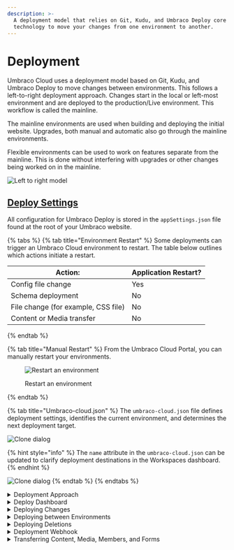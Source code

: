 ```yaml
---
description: >-
  A deployment model that relies on Git, Kudu, and Umbraco Deploy core
  technology to move your changes from one environment to another.
---
```


# Deployment

Umbraco Cloud uses a deployment model based on Git, Kudu, and Umbraco Deploy to move changes between environments. This follows a left-to-right deployment approach. Changes start in the local or left-most environment and are deployed to the production/Live environment. This workflow is called the mainline.

The mainline environments are used when building and deploying the initial website. Upgrades, both manual and automatic also go through the mainline environments.

Flexible environments can be used to work on features separate from the mainline. This is done without interfering with upgrades or other changes being worked on in the mainline.

![Left to right model](../deployment/images/left-to-right-approach.png)

## [Deploy Settings](https://docs.umbraco.com/umbraco-deploy/getting-started/deploy-settings)

All configuration for Umbraco Deploy is stored in the `appSettings.json` file found at the root of your Umbraco website.

{% tabs %}
{% tab title="Environment Restart" %}
Some deployments can trigger an Umbraco Cloud environment to restart. The table below outlines which actions initiate a restart.

| Action:                             | Application Restart? |
| ----------------------------------- | -------------------- |
| Config file change                  | Yes                  |
| Schema deployment                   | No                   |
| File change (for example, CSS file) | No                   |
| Content or Media transfer           | No                   |
{% endtab %}

{% tab title="Manual Restart" %}
From the Umbraco Cloud Portal, you can manually restart your environments.

<figure><img src="../.gitbook/assets/image (38).png" alt="Restart an environment"><figcaption><p>Restart an environment</p></figcaption></figure>
{% endtab %}

{% tab title="Umbraco-cloud.json" %}
The `umbraco-cloud.json` file defines deployment settings, identifies the current environment, and determines the next deployment target.

![Clone dialog](../deployment/images/Umbraco-cloud-json.png)

{% hint style="info" %}
The `name` attribute in the `umbraco-cloud.json` can be updated to clarify deployment destinations in the Workspaces dashboard.
{% endhint %}

![Clone dialog](../deployment/images/change-env-name-v8.png)
{% endtab %}
{% endtabs %}

<details>

<summary>Deployment Approach</summary>

Umbraco Cloud separates schema and content during deployment. Schema includes Document Types, Templates, Forms, Views, and config files. Content includes content items and media.

* **Deploy:** Moves schema between environments using a Git client or the Umbraco Cloud Portal.
* **Transfer:** Move content and media directly via the Umbraco backoffice.

### Types of Deployments

| Schema Deployments                                                                                                                | Content and Media Transfers                                                                                                                                                                                                                                                 |
| --------------------------------------------------------------------------------------------------------------------------------- | --------------------------------------------------------------------------------------------------------------------------------------------------------------------------------------------------------------------------------------------------------------------------- |
| Schema is stored in a Git repository. These are **deployed** between environments using a Git client or the Umbraco Cloud Portal. | Content and Media items are not stored in the Git repository. They must be **transferred** directly from the Umbraco backoffice using the **Queue for Transfer** option. Once queued, use the **Deployment** Dashboard in the **Content** section to complete the transfer. |

Content editors do not need Umbraco Cloud Portal access. They can manage content through the backoffice, while developers handle schema deployments via Git.

### Deploying Schema

The source and target environments must be in sync before transferring content and media. Deploy schema first to ensure consistency.

* [Deploy changes from Local to Cloud](broken-reference)
* [Deploy changes between Cloud environments](broken-reference)
* [Umbraco Forms on Cloud](../umbraco-forms-on-cloud.md)

### Transfer Content and Media

Content and media move between environments through the Umbraco backoffice. Content can be transferred from Local to Development and restored from Live or Staging.

* [Transfer Content and Media](broken-reference)
* [Restore Content and Media](../restoring-content.md)

{% hint style="info" %}
The transfer and restore process is the same for Local to Cloud and between Cloud environments.
{% endhint %}

</details>

<details>

<summary>Deploy Dashboard</summary>

Below you will find the different sections on the Deploy dashboard and how they can be used.

## Deploy Status

Here you can see whether the latest deployment has been completed or failed. You can see the version of Umbraco Deploy you are running, and the last time an operation was run.

<figure><img src="../deployment/images/image (8).png" alt=""><figcaption><p>Umbraco Deploy status</p></figcaption></figure>

## Deploy Operations

With the Deploy operations, you can run different operations in Umbraco Deploy.

<figure><img src="../deployment/images/image (3).png" alt=""><figcaption><p>The different Deploy operations.</p></figcaption></figure>

Below you can read what each operation will do when run through the dashboard.

### Update Umbraco Schema From Data Files

Running this operation will update the Umbraco Schema based on the information in the `.uda` files on disk.

### Export Schema To Data Files

Running this operation will extract the schema from Umbraco and output it to the `.uda` files on disk.

### Clear Cached Signatures

Running this operation will clear the cached artifact signatures from the Umbraco environment. This should not be necessary, however, it may resolve reports of schema mismatches when transferring content that has been aligned.

### Set Cached Signatures

This operation will set the cached artifact signatures for all entities within the Umbraco environment. Use this when signatures have been cleared and you want to ensure they are pre-generated before attempting a potentially longer restore or transfer operation.

## Download Deploy Artifacts

Running this operation will download a zip file with all the Deploy artifacts representing the Umbraco schema in the form of `.uda` files.

This operation is useful if you want to move to another Umbraco instance and migrate the data with you.

<figure><img src="../deployment/images/image (9).png" alt=""><figcaption><p>Download the Deploy artifacts</p></figcaption></figure>

## Configuration Details

In the Configuration details, you can see how Umbraco Deploy has been [configured](https://docs.umbraco.com/umbraco-deploy/deploy-settings) on your environment. You get an overview of the Setting options, the current value(s), and notes help you understand each of the settings. Updates to the need to be applied in the `appsettings.json` file.

<figure><img src="../deployment/images/image (2).png" alt=""><figcaption><p>Example of Umbraco Deploy configuration.</p></figcaption></figure>

## Schema Comparison

The Schema Comparison table shows the schema information managed by Umbraco Deploy.

You can see a comparison between the information that is held in Umbraco and the information in the `.uda` files on disk.

The table shows:

* The name of the schema
* The file name
* Whether the file exists in Umbraco
* Whether the file exists
* Whether the file is up-to-date

<figure><img src="../deployment/images/image (5).png" alt=""><figcaption><p>Document type schema comparison</p></figcaption></figure>

You can also view details about a certain element by selecting "View Details".

This will show the difference between entities stored in Umbraco and the `.uda` file stored on disk.

<figure><img src="../deployment/images/image (7).png" alt=""><figcaption><p>Showing how you can compare schema in the deploy dashboard</p></figcaption></figure>

</details>

<details>

<summary>Deploying Changes</summary>

Let's see how to deploy your code changes and metadata from a local instance to your Cloud environment.

Local changes in your Umbraco Cloud project are automatically detected and synced with your Git client for seamless collaboration.

There are two ways this can be done. You can push the changes using a Git UI or your terminal. This guide will show how you can use both ways to deploy your local changes to Umbraco Cloud.

## Prerequisites

* A clone of your Cloud project.
* A [Git UI](https://git-scm.com/downloads/guis) or a Terminal.
* Created some Document Types and Data Types with corresponding `.uda` files.
  * The files are located in the `/umbraco/Deploy/Revision` folder.

## Deploying using a Git UI

Once you have created some Documents and Data types, follow the steps below to deploy your local changes using a Git UI. The guide will use [Fork](https://git-fork.com/) as the Git UI, however you can use your own preferred Git UI.

1. Go to your Git UI.
2. Check for local changes in your UI.

<figure><img src="../.gitbook/assets/image (81).png" alt="Local changes in Git UI."><figcaption><p>Local changes in Git UI.</p></figcaption></figure>

3. Prepare changes, so they are ready to be committed.
4. Write a commit subject
5. Write a description of the commit.
6. Commit the files.

<div align="right" data-full-width="false"><figure><img src="../.gitbook/assets/image (82).png" alt="Ready the files for commit."><figcaption><p>Ready the files for commit.</p></figcaption></figure></div>

4. Push the files to your cloud project in the UI.

<figure><img src="../.gitbook/assets/image (83).png" alt="Push changes to Umbraco Cloud."><figcaption><p>Push changes to Umbraco Cloud.</p></figcaption></figure>

The deployment will kick in and the new Documents and Data Types you have created locally are now automatically created on the remote environment.

After deploying changes locally to your Cloud environment, use the Umbraco Cloud portal's **'Deploy changes to ..'** button for subsequent deployments to other environments. For more information, see the [Deploying between Cloud Environments](broken-reference) article.

## Deploying local changes using the terminal

To deploy your local changes from local to Umbraco Cloud using a terminal follow the steps below:

1. Navigate to your local projects folder using the `cd YourProjectName` command in the terminal.
2. Check for pending changes in your project with `git status`.
3. Add the pending changes with `git add -`.
4. Commit the staged files using `git commit -m "Adding updated schema changes"`.
5. Push the changes to Umbraco Cloud using `git push`.
   1. Do a `git pull` if the push is rejected.

If you have to pull down, make sure to see if any of these commits contain changes to the schema (anything in `umbraco/Deploy/Revision/`).

To validate your local site and ensure compatibility with the updated schema, use the [**Deploy Dashboard**](https://docs.umbraco.com/umbraco-cloud/deployments/deploy-dashboard) in the **Settings** section of the Umbraco backoffice.

Here, you can see the status of ongoing or completed deployment processes. The status will show whether an operation has been triggered and is in progress has been completed, or has failed.

The dashboard will show the status based on the marker files on the disk, eg. `deploy-progress`. From the **Deploy** Dashboard, it is also possible to trigger different processes.

</details>

<details>

<summary>Deploying between Environments</summary>

When you are working in your Cloud environment, changes made through the Backoffice are automatically detected and committed to the site's Git repository. This includes Umbraco-specific items like Document Types and Templates. These changes are also referred to as metadata.

## Deploying between Mainline Environments

Changes made in your Cloud environments will appear in the Umbraco Cloud portal. You can see what files have been added or changed and who made the changes.

To deploy metadata changes from one Cloud environment to another, click the **Deploy changes** button on the environment where the changes were made.

<figure><img src="../.gitbook/assets/image (39).png" alt=""><figcaption></figcaption></figure>

The deployment starts, and you can follow the progress in the **Overview** section of your project.

<figure><img src="../.gitbook/assets/image (41).png" alt="Deployment in progress"><figcaption><p>Deployment in progress</p></figcaption></figure>

Once complete, the changes are deployed to the next Cloud environment in the deployment flow. If you have additional environments, repeat this process to deploy the changes through each environment.

## Syncing Changes Between Mainline and Flexible Environment

When working with a flexible environment alongside your mainline environments, it's important to keep them aligned to avoid conflicts and ensure consistent deployments.

If any changes have been made in a mainline environment those changes must be pulled into the flexible environment before pushing updates back. The changes can be updated Document Types, content, or other schema changes.

![Pull changes from Mainline Environment](../deployment/images/pull-changes-from-mainline.png)

If what you've been working on in the flexible environment has also been changed in the mainline, a merge conflict will occur. These conflicts need to be resolved before you can continue with the deployment. For information on how to resolve them, see the [Merge Conflicts on Flexible Environments](../troubleshooting/deployments/merge-conflicts-on-flexible-environments.md) article.

Once you’ve completed your feature or update in the flexible environment and it’s synced with the latest mainline changes:

* Push your changes from the flexible environment to the mainline environment.
* From there, the changes become part of the regular deployment flow.

![Push changes to the Mainline Environment](../deployment/images/push-changes-to-mainline.png)

## Important Notes

When you deploy, for example, from your left-most mainline environment to your Live environment, changes are made to the Live environment. These changes will then be merged back into the left-most mainline environment.

Here are the automatic steps Umbraco Cloud goes through when you hit the _"Deploy changes"_ button:

* Before pushing your changes from the source environment, the engine running Umbraco Cloud - **Umbraco Deploy** - looks for changes in the repository on the target environment
* If changes are found, Umbraco Deploy _merges_ the changes from the target environment into the repository on the source environment.
* After the merge, the changes from the source environment are pushed to the repository on the target environment.
* Finally, the changes pushed to the target repository are extracted to the site, and you will now see your changes reflected in the Backoffice and on the Frontend.

It is recommended that you **only make changes to metadata on the left-most mainline environment or a flexible environment**. Making changes directly on other mainline environments can cause merge conflicts when you deploy.

{% hint style="warning" %}
It is important to be aware of how deletions work between environments. Some deletions are environment-specific and others are not. For more information see the [Deploying Deletions article](broken-reference).
{% endhint %}

Refer to our troubleshooting documentation about [how to resolve collision errors](../troubleshooting/deployments/structure-error.md), if you should run into issues while deploying between your Umbraco Cloud environments.

</details>

<details>

<summary>Deploying Deletions</summary>

On Umbraco Cloud, deletions are environment specific. To delete something entirely from your project, you need to delete it in all environments.

In this article, you can read about the correct way of deleting files, schema, and content from your Umbraco Cloud project.

When you have an Umbraco Cloud project, you might have couple of environments including a local clone of the project. Each of these environments have their own database. These databases store references to your content, media, and schema files, such as Document Types and Templates.

The databases are environment specific. During deployment across environments, Umbraco Cloud's engine compares schema files with database references using _alias_ and _GUID_ for accuracy. If something doesn't add up, for example, there is a mismatch between the database references and the files deployed, you will see an error. Learn more about this in the [Troubleshooting section](../troubleshooting/deployments/).

The workflow described above does not recognize deletions of content and schema from the database. You'll need to delete the content and/or schema on all your environments to fully complete the deletion.

The main reason not to delete schema and content on deployments is that it could lead to an unrecoverable loss of data.

Here's an example of what can happen when a Document Type is deleted and deployed:

* A Document Type is deleted in the left-most mainline environment.
* This deletion is then pushed to the Live environment, where many content nodes depend on the deleted Document Type.
* When the deployment is completed, all those content nodes would be instantly removed.

In the scenario described above, there is no option to roll back because the Document Type they rely on no longer exists. To prevent such situations, manual deletion is necessary. You must actively decide on each environment for the process to occur. Below is the same scenario explained in more detail.

## Example scenario

The following example will build in the scenario outlined above, calling the left-most mainline environment the **Development** environment. In addition to the deletion, additional changes that have been made will also be deployed.

Before you deploy the changes, the Development environment will show that the following changes are ready to be deployed:

<figure><img src="../.gitbook/assets/image (42).png" alt=""><figcaption><p>Changes ready for deployment</p></figcaption></figure>

Following the **Activity log** in the browser, you'll notice that the `.uda` file for the Document Type gets deleted. Additionally, other files with changes are copied to the Live environment.

Once the deployment is completed, the following changes has taken place:

* The template is correctly updated.
* The Document Type you deleted on the Development environment is still present in the backoffice on the Live environment.

The reason for the Document Type to still be there is, that the associated `.uda` file is deleted. The Document Type still exists in the database.

To delete the Document Type from your entire project, you need to delete it from the backoffice of the other environments. When the Document Type has been deleted from the backoffice of all the environments and no `.uda` file exist, it is fully removed.

If you save your Document Type during the process, a new `.uda` file is generated. This can recreate your deleted Document Type when deploying changes between environments.

## Which deletions are deployed?

Every **file** that's deleted, will also be deleted on the next environment when you deploy. However, there are some differences depending on what you have deleted.

Here's an overview of what happens when you deploy deletions to the next environment.

### Deleting Schema (Document Types, Datatypes, etc.)

| Deleted                     | Not Deleted                                       |
| --------------------------- | ------------------------------------------------- |
| The associated `.uda` file. | The entry in the database.                        |
|                             | The item will still be visible in the backoffice. |

### Deleting a Template

| Deleted                                       | Not Deleted                                                              |
| --------------------------------------------- | ------------------------------------------------------------------------ |
| The associated `.uda` file.                   | The entry in the database.                                               |
| The associated `.cshtml` file (the view file) | The template file will be empty, but still be visible in the backoffice. |

### Deleting Files (CSS files, config files, etc.)

All files are deleted in the next environment upon deployment.

### Deleting Content and/or Media

Deletions of content and media won't be detected during deployments. You must manually delete them on each environment where removal is desired.

### Deleting Backoffice Languages

| Deleted                     | Not Deleted                                                                                        |
| --------------------------- | -------------------------------------------------------------------------------------------------- |
| The associated `.uda` file. | The entry in the database.                                                                         |
|                             | The language will still be visible in the Backoffice/Content dashboard (for multilingual content). |

Deleting the language in the backoffice on the target environment will ensure the environments are in sync.

</details>

<details>

<summary>Deployment Webhook</summary>

You can now configure a deployment webhook to be triggered upon successful deployments to any of your Umbraco Cloud environments. For example, when deploying from your local environment to one of your Cloud environments. Upon successful deployment, general information about the deployment will be posted in a JSON format to the specific URL you have configured.

## Use cases

There are many use cases for deployment webhooks such as providing a detailed audit trail. Here are some scenarios where webhooks could be useful:

1. Any deployments to the Live site could be relevant for many parties in a company. Posting information about a deployment in internal communication channels like Slack is made possible using this feature.
2. Monitoring of the whole deployment cycle. A successful deployment might cause an error to show on the website. Integrating the webhook with other monitoring services, you could find out which deployment caused the issue.
3. Letting content editors know about particular deployments such as when a new Document Type was added. Will inform them that they can now use the new Document Type.

## How to set up a webhook

![Adding deployment webhook](../deployment/images/Post-deployment-webhooks.gif)

1. From the Umbraco Cloud Portal go to **Settings** -> **Webhooks**
2. Select the environment to register a webhook.
3. Fill in the **Webhook URL** to which the data about a deployment should be posted to. An absolute URL with HTTP/HTTPS schema is an acceptable input to the field - ex. `https://exampleURL.com`
4. Click **Add Webhook**.

## Sample data

General information about the deployment (to the configured environment) will be posted in JSON format to the URL (configured in the previous section).

### Headers

The headers contain information about the payload in JSON format as well as a version of the payload.

```json
X-Umb-Webhook-Version: 1
Content-Type: application/json; charset=utf-8
```

### Contents

Contents of the payload contain general information about the current deployment with links to the project in the Portal and the frontend of the environment. The final section lists deployed commits, including author, commit message, and changed files in the environment.

```json
{
    "Id": "40810bf1bbbfc16dd273162509de297ad386fb4e",
    "Status": "success",
    "StatusText": "",
    "AuthorEmail": "laughingunicorn@example.com",
    "Author": "Laughing Unicorn",
    "Message": "Adding document type 'LaughingUnicornLaughs'",
    "Progress": "",
    "ReceivedTime": "2017-10-02T11:19:00.4984213Z",
    "StartTime": "2017-10-02T11:19:04.1328336Z",
    "EndTime": "2017-10-02T11:19:24.3470224Z",
    "LastSuccessEndTime": "2017-10-02T11:19:24.3470224Z",
    "Complete": true,
    "ProjectName": "laughingUnicorn",
    "ProjectUrl": "s1.umbraco.io/project/laughingunicorn",
    "SiteUrl": "laughingunicorn.s1.umbraco.io",
    "EnvironmentName": "Live",
    "Commits": [
        {
            "AuthorName": "Laughing Unicorn",
            "AuthorEmail": "laughingunicorn@example.com",
            "Message": "Adding document-type 'LaughingUnicornLaughs'\n",
            "Timestamp": "2017-10-02T07:16:39",
            "ChangedFiles": [
                "data\\revision\\document-type__9ac71ecba6d84344af4bcbf43ab6cd80.uda"
            ]
        },
        {
            "AuthorName": "Laughing Unicorn",
            "AuthorEmail": "laughingunicorn@example.com",
            "Message": "Adding template 'LaughingUnicornLaughs'\n",
            "Timestamp": "2017-10-02T07:16:38",
            "ChangedFiles": [
                "Views\\laughingunicornlaughs.cshtml",
                "data\\revision\\template__80d64e8172df46479ccf330bb9f63f2c.uda"
            ]
        }
    ]
}
```

</details>

<details>

<summary>Transferring Content, Media, Members, and Forms</summary>

After deploying changes to the metadata, it's time to transfer your content and media. This is done from the Umbraco Backoffice.

Content and media transfers are flexible which means you have complete control over which content nodes and/or media items you want to transfer - all in one go, a few at a time, or a single node.

Transferring content will overwrite any existing nodes on the target environment. Content transfers will transfer the items that you select in the "source" environment to the "target" environment the same as it was in the "source". This means that if you have some content on the target environment already, this will be replaced by the new content from the source environment.

**Important**: Content and Media transfers will only work if you've deployed all changes to your metadata beforehand. Please refer to our documentation on how to deploy metadata from either [Local to Cloud](broken-reference) or [Cloud to Cloud](broken-reference).

## Step-by-step

Let’s go through a content transfer step by step. Imagine you’ve finished working on new content for your project locally and you are ready to transfer the changes to your Cloud Development environment.

You want to transfer the whole site. You start from the `Home` node and choose to transfer everything under it:

1. Right-click **...** next to the `Home` node in the **Content** tree.
2. Select **Queue for transfer**.
3. Alternatively, if you are in the Home page editor, you can go to the **Actions** dropdown and select **Queue for transfer**.
4. Choose if you want to **include all items below** the chosen page or only transfer the chosen node. Alternatively, right-click the **Content** tree and select **Queue for transfer** to transfer all your content at once.
5. Click **Queue**.
6. Select **Open transfer queue**. The **Workspaces** dashboard opens.
   * You will be able to see which items are currently ready to be transferred - this will include both content and media that you've _queued for transfer_.
7. Click **Transfer to Development** and monitor the progress of the transfer.

Once the transfer is completed, you will see a confirmation message stating that the transfer has succeeded.

### Media Items

Media items are transferred the same way as content:

1. Right-click the items in the **Media** section and select **Queue for transfer**. Alternatively, right-click the Media tree and select **Queue for transfer** to transfer all your media at once.
2. Click **Queue**.
3. Select **Open transfer queue**. The **Workspaces** dashboard opens.
4. Click **Transfer to Development**.

### [Members and Member Groups](https://docs.umbraco.com/umbraco-deploy/deploy-settings#allowmembersdeploymentoperations-and-transfermembergroupsascontent)

To be able to transfer Members and Member groups make sure that `AllowMembersDeploymentOperations` is configured to `transfer` and `TransferMemberGroupsAsContent` is set to `true`. This needs to be done in the `appSettings.json` file

```json
"Umbraco": {
    "Deploy": {
        "Settings": {
            "AllowMembersDeploymentOperations": "Transfer",
            "TransferMemberGroupsAsContent": true,
        }
    }
  }
```

Once the settings have been configured Members can be transferred in the same ways as both content and media from the Members section:

1. Right-click on the **Members** or the **Member Groups** folder and choose **Queue for transfer.**
2. Click Queue.
3. Select **Open transfer queue**. The workspace dashboard opens.
4. Click **Transfer to Development**.

### Umbraco Forms

You'll need to ensure the `TransferFormsAsContent` the setting is set to `true` in the `appsettings.json`file:

```json
"Umbraco": {
    "Deploy": {
        "Settings": {
            "TransferFormsAsContent": true,
        }
    }
  }
```

Once the setting has been added to the source and target environment, Forms can be transferred the same way as content and media:

1. Right-click the items in the Forms section and choose **Queue for transfer**. Alternatively, right-click the Forms tree and select **Queue for transfer** to transfer all your Forms at once.
2. Click **Queue**.
3. Select **Open transfer queue**. The **Workspaces** dashboard opens.
4. Click **Transfer to Development**.

{% hint style="info" %}
This does not include entries submitted via the forms.
{% endhint %}

### TransferDictionaryAsContent <a href="#transferdictionaryascontent" id="transferdictionaryascontent"></a>

Deploy can be configured to allow for backoffice transfers of dictionary items instead of using files serialized to disk by setting `TransferDictionaryAsContent` as `true`.

```json
"Umbraco": {
    "Deploy": {
        "Settings": {
             "TransferDictionaryAsContent": true,
        }
    }
  }
```

{% hint style="info" %}
When changing the values for`TransferDictionaryAsContent` and `TransferFormsAsContent` to `true,`remove any `.uda` files for Forms and Dictionary entities that have been serialized to disk. These will no longer be updated. By deleting them you avoid any risk of them being processed in the future and inadvertently reverting a form to an earlier state.
{% endhint %}

## Schema Mismatches

Sometimes a content transfer might not be possible. For example, if you add a new property to the HomePage Document type and you don’t have that property in the other Cloud environment, you’ll get an error with a hint on how to fix this.

![clone dialog](../deployment/images/schema-mismatch_v10.png)

If you are seeing this type of issue when trying to transfer content, refer to the [Schema Mismatches](../troubleshooting/deployments/schema-mismatches.md) article, where you can read about how to resolve the issues.

</details>
